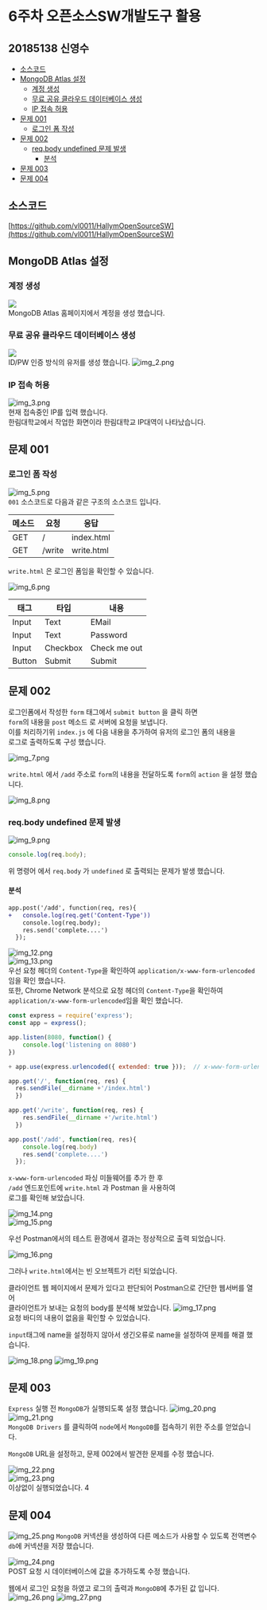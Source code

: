 # 6주차 오픈소스SW개발도구 활용
## 20185138 신영수 

<!-- TOC -->
  * [소스코드](#)
  * [MongoDB Atlas 설정](#mongodb-atlas-)
    * [계정 생성](#-)
    * [무료 공유 클라우드 데이터베이스 생성](#----)
    * [IP 접속 허용](#ip--)
  * [문제 001](#-001)
    * [로그인 폼 작성](#--)
  * [문제 002](#-002)
    * [req.body undefined 문제 발생](#reqbody-undefined--)
      * [분석](#)
  * [문제 003](#-003)
  * [문제 004](#-004)
<!-- TOC -->

## 소스코드
[https://github.com/vl0011/HallymOpenSourceSW](https://github.com/vl0011/HallymOpenSourceSW)

## MongoDB Atlas 설정
### 계정 생성
![](img.png)  
MongoDB Atlas 홈페이지에서 계정을 생성 했습니다.

### 무료 공유 클라우드 데이터베이스 생성
![](img_1.png)  
ID/PW 인증 방식의 유저를 생성 했습니다.
![img_2.png](img_2.png)  

### IP 접속 허용
![img_3.png](img_3.png)  
현재 접속중인 IP를 입력 했습니다.  
한림대학교에서 작업한 화면이라 한림대학교 IP대역이 나타났습니다.

## 문제 001
### 로그인 폼 작성
![img_5.png](img_5.png)  
`001` 소스코드로 다음과 같은 구조의 소스코드 입니다.

| 메소드 | 요청     | 응답         |
|-----|--------|------------|
| GET | /      | index.html |
| GET | /write | write.html |

`write.html` 은 로그인 폼임을 확인할 수 있습니다.  

![img_6.png](img_6.png)  

| 태그     | 타입       | 내용           |
|--------|----------|--------------|
| Input  | Text     | EMail        |
| Input  | Text     | Password     |
| Input  | Checkbox | Check me out |
| Button | Submit   | Submit       |

## 문제 002
로그인폼에서 작성한 `form` 태그에서 `submit button` 을 클릭 하면  
`form`의 내용을 `post` 메소드 로 서버에 요청을 보냅니다.  
이를 처리하기위 `index.js` 에 다음 내용을 추가하여 유저의 로그인 폼의 내용을  
로그로 출력하도록 구성 했습니다.  

![img_7.png](img_7.png)  

`write.html` 에서 `/add` 주소로 `form`의 내용을 전달하도록 `form`의  `action` 을 설정 했습니다.

![img_8.png](img_8.png)  

### req.body undefined 문제 발생

![img_9.png](img_9.png)  
```javascript
console.log(req.body);
```
위 명령어 에서 `req.body` 가 `undefined` 로 출력되는 문제가 발생 했습니다.  

#### 분석
```diff
app.post('/add', function(req, res){
+   console.log(req.get('Content-Type'))
    console.log(req.body);
    res.send('complete....')
  });
```
![img_12.png](img_12.png)  
![img_13.png](img_13.png)  
우선 요청 헤더의 `Content-Type`을 확인하여 `application/x-www-form-urlencoded`임을 확인 했습니다.  
또한, Chrome Network 분석으로 요청 헤더의 `Content-Type`을 확인하여 `application/x-www-form-urlencoded`임을 확인 했습니다.

```javascript
const express = require('express');
const app = express();

app.listen(8080, function() {
    console.log('listening on 8080')
})

+ app.use(express.urlencoded({ extended: true }));  // x-www-form-urlencoded post body 처리 미들웨어

app.get('/', function(req, res) { 
  res.sendFile(__dirname +'/index.html')
  })

app.get('/write', function(req, res) { 
    res.sendFile(__dirname +'/write.html')
  })

app.post('/add', function(req, res){
    console.log(req.body)
    res.send('complete....')
  });
```

`x-www-form-urlencoded` 파싱 미들웨어를 추가 한 후  
`/add` 엔드포인트에 `write.html` 과 Postman 을 사용하여  
로그를 확인해 보았습니다.

![img_14.png](img_14.png)  
![img_15.png](img_15.png)  

우선 Postman에서의 테스트 환경에서 결과는 정상적으로 출력 되었습니다.

![img_16.png](img_16.png)  

그러나 `write.html`에서는 빈 오브젝트가 리턴 되었습니다.  

클라이언트 웹 페이지에서 문제가 있다고 판단되어 Postman으로 간단한 웹서버를 열어  
클라이언트가 보내는 요청의 body를 분석해 보았습니다.
![img_17.png](img_17.png)  
요청 바디의 내용이 없음을 확인할 수 있었습니다.

`input`태그에 name을 설정하지 않아서 생긴오류로 name을 설정하여 문제를 해결 했습니다.

![img_18.png](img_18.png)
![img_19.png](img_19.png)

## 문제 003
`Express` 실행 전 `MongoDB`가 실행되도록 설정 했습니다.
![img_20.png](img_20.png)  
![img_21.png](img_21.png)  
`MongoDB Drivers` 를 클릭하여 `node`에서 `MongoDB`를 접속하기 위한 주소를 얻었습니다.

`MongoDB` URL을 설정하고, 문제 002에서 발견한 문제를 수정 했습니다.

![img_22.png](img_22.png)  
![img_23.png](img_23.png)  
이상없이 실행되었습니다.
4
## 문제 004
![img_25.png](img_25.png)
`MongoDB` 커넥션을 생성하여 다른 메소드가 사용할 수 있도록 전역변수 `db`에 커넥션을 저장 했습니다.

![img_24.png](img_24.png)  
POST 요청 시 데이터베이스에 값을 추가하도록 수정 했습니다.

웹에서 로그인 요청을 하였고 로그의 출력과 `MongoDB`에 추가된 값 입니다.
![img_26.png](img_26.png)
![img_27.png](img_27.png)
